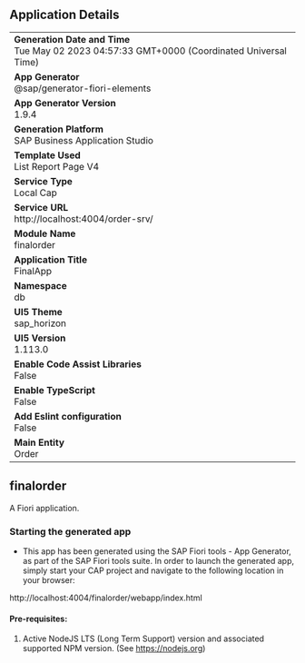 ## Application Details
|               |
| ------------- |
|**Generation Date and Time**<br>Tue May 02 2023 04:57:33 GMT+0000 (Coordinated Universal Time)|
|**App Generator**<br>@sap/generator-fiori-elements|
|**App Generator Version**<br>1.9.4|
|**Generation Platform**<br>SAP Business Application Studio|
|**Template Used**<br>List Report Page V4|
|**Service Type**<br>Local Cap|
|**Service URL**<br>http://localhost:4004/order-srv/
|**Module Name**<br>finalorder|
|**Application Title**<br>FinalApp|
|**Namespace**<br>db|
|**UI5 Theme**<br>sap_horizon|
|**UI5 Version**<br>1.113.0|
|**Enable Code Assist Libraries**<br>False|
|**Enable TypeScript**<br>False|
|**Add Eslint configuration**<br>False|
|**Main Entity**<br>Order|

## finalorder

A Fiori application.

### Starting the generated app

-   This app has been generated using the SAP Fiori tools - App Generator, as part of the SAP Fiori tools suite.  In order to launch the generated app, simply start your CAP project and navigate to the following location in your browser:

http://localhost:4004/finalorder/webapp/index.html

#### Pre-requisites:

1. Active NodeJS LTS (Long Term Support) version and associated supported NPM version.  (See https://nodejs.org)


